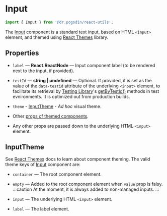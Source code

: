 # Input
```jsx
import { Input } from '@dr.pogodin/react-utils';
```
The [Input] component is a standard text input, based on HTML `<input>` element,
and themed using [React Themes] library.

## Properties

- `label` &mdash; **React.ReactNode** &mdash; Input component label
  (to be rendered next to the input, if provided).

- `testId` &mdash; **string | undefined** &mdash; Optional. If provided, it is
  set as the value of the `data-testid` attribute of the underlying `<input>`
  element, to facilitate its retrieval by [Testing Library]'s [getByTestId()]
  methods in test evnironments. It is optimized out from production builds.

- `theme` - [InputTheme] - _Ad hoc_ visual theme.
- Other [props of themed components](https://www.npmjs.com/package/@dr.pogodin/react-themes#themed-component-properties).
- Any other props are passed down to the underlying HTML `<input>` element.

## InputTheme

See [React Themes] docs to learn about component theming. The valid theme keys
of [Input] component are:
- `container` &mdash; The root component element.

- `empty` &mdash; Added to the root component element when `value` prop
  is falsy.
  :::caution
  At the moment, it is always added to non-managed inputs.
  :::

- `input` &mdash; The underlying HTML `<input>` element.
- `label` &mdash; The label element.

[getByTestId()]: https://testing-library.com/docs/queries/bytestid
[Input]: #
[InputTheme]: #inputtheme
[React Themes]: https://dr.pogodin.studio/docs/react-themes
[Testing Library]: https://testing-library.com
